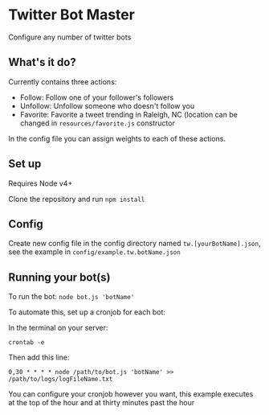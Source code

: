 # Twitter Bot Master

Configure any number of twitter bots

## What's it do?

Currently contains three actions:

* Follow: Follow one of your follower's followers
* Unfollow: Unfollow someone who doesn't follow you
* Favorite: Favorite a tweet trending in Raleigh, NC (location can be changed in `resources/favorite.js` constructor

In the config file you can assign weights to each of these actions.

## Set up

Requires Node v4+

Clone the repository and run `npm install`

## Config
Create new config file in the config directory named `tw.[yourBotName].json`, see the example in `config/example.tw.botName.json`


## Running your bot(s)
To run the bot: `node bot.js 'botName'`

To automate this, set up a cronjob for each bot:
    
In the terminal on your server:
    
    crontab -e
        
Then add this line:
    
    0,30 * * * * node /path/to/bot.js 'botName' >> /path/to/logs/logFileName.txt
    
You can configure your cronjob however you want, this example executes at the top of the hour and at thirty minutes past the hour


